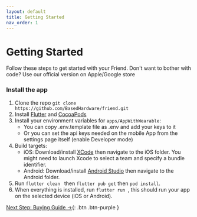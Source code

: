 ```yaml
---
layout: default
title: Getting Started
nav_order: 1
---
```


# Getting Started

Follow these steps to get started with your Friend. Don't want to bother with code? Use our official version on Apple/Google store

### Install the app

1. Clone the repo `git clone https://github.com/BasedHardware/friend.git`
3. Install [Flutter](https://docs.flutter.dev/get-started/install/macos/mobile-ios?tab=download) and [CocoaPods](https://guides.cocoapods.org/using/getting-started.html)
4. Install your environment variables for `apps/AppWithWearable`:
   - You can copy .env.template file as .env and add your keys to it
   - Or you can set the api keys needed on the mobile App from the settings page itself (enable Developer mode)
5. Build targets:
   - iOS: Download/install [XCode](https://apps.apple.com/us/app/xcode/id497799835?mt=12) then navigate to the iOS folder. You might need to launch Xcode to select a team and specify a bundle identifier.
   - Android: Download/install [Android Studio](https://developer.android.com/studio) then navigate to the Android folder.
6. Run `flutter clean ` then `flutter pub get` then `pod install`.
7. When everything is installed, run `flutter run `, this should run your app on the selected device (iOS or Android).

[Next Step: Buying Guide →](/assembly/Buying_Guide/){: .btn .btn-purple }
